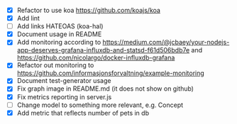 - [x] Refactor to use koa https://github.com/koajs/koa
- [x] Add lint
- [ ] Add links HATEOAS (koa-hal)
- [x] Document usage in README
- [x] Add monitoring according to https://medium.com/@jcbaey/your-nodejs-app-deserves-grafana-influxdb-and-statsd-f61d506bdb7e and https://github.com/nicolargo/docker-influxdb-grafana
- [x] Refactor out monitoring to https://github.com/informasjonsforvaltning/example-monitoring
- [x] Document test-generator usage
- [x] Fix graph image in README.md (it does not show on github)
- [x] Fix metrics reporting in server.js
- [ ] Change model to something more relevant, e.g. Concept
- [x] Add metric that reflects number of pets in db
